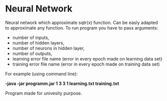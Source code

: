 # Neural Network
Neural network which approximate sqtr(x) function. Can be easly adapted to approximate any function.
To run program you have to pass arguments:
* number of inputs,
* number of hidden layers,
* number of neurons in hidden layer,
* number of outputs,
* learning error file name (error in every epoch made on learning data set)
* training error file name (error in every epoch made on training data set)

For example (using command line):

<b>-java -jar programm.jar 1 3 3 1 learning.txt training.txt </b>

Program made for univesity purpose.
